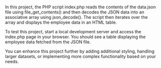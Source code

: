 In this project, the PHP script index.php reads the contents of the data.json file using file_get_contents() and then decodes the JSON data into an associative array using json_decode(). The script then iterates over the array and displays the employee data in an HTML table.

To test this project, start a local development server and access the index.php page in your browser. You should see a table displaying the employee data fetched from the JSON file.

You can enhance this project further by adding additional styling, handling larger datasets, or implementing more complex functionality based on your needs.
